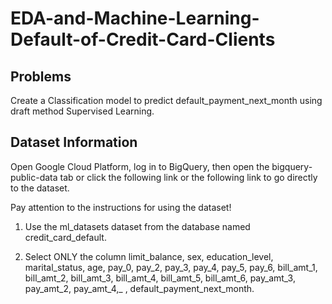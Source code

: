 # EDA-and-Machine-Learning-Default-of-Credit-Card-Clients

## Problems
Create a Classification model to predict default_payment_next_month using draft method Supervised Learning.

## Dataset Information 
Open Google Cloud Platform, log in to BigQuery, then open the bigquery-public-data tab or click the following link or the following link to go directly to the dataset.

Pay attention to the instructions for using the dataset!

1. Use the ml_datasets dataset from the database named credit_card_default.

2. Select ONLY the column limit_balance, sex, education_level, marital_status, age, pay_0, pay_2, pay_3, pay_4, pay_5, pay_6, bill_amt_1, bill_amt_2, bill_amt_3, bill_amt_4, bill_amt_5, bill_amt_6, pay_amt_3, pay_amt_2, pay_amt_4,_ , default_payment_next_month.
